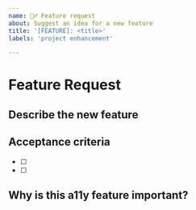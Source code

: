 ```yaml
---
name: 🙋‍♂️ Feature request
about: Suggest an idea for a new feature
title: '[FEATURE]: <title>'
labels: 'project enhancement'

---
```


<!--
  🧡 Thank you for your time to make Cooltipz.css better with your feedback.

  A properly researched feature request can help save a lot of time during development.
-->

# Feature Request

## Describe the new feature
<!--
  A clear and concise description of what the feature is.
  Back up your point with trusted links.
  Provide screenshots if necessary.
-->

## Acceptance criteria
<!--
  Provide a bullet-pointed list of acceptance criteria.
-->
- [ ] 
- [ ] 


## Why is this a11y feature important?
<!--
  Explain how implementing this feature will be beneficial.
  This helps us decide the priority order of issues.
-->
